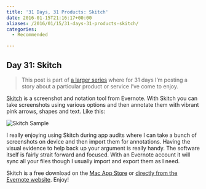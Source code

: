 ```yaml
---
title: '31 Days, 31 Products: Skitch'
date: 2016-01-15T21:16:17+00:00
aliases: /2016/01/15/31-days-31-products-skitch/
categories:
  - Recommended

---
```

## Day 31: Skitch

> This post is part of [a larger series][1] where for 31 days I&#8217;m posting a story about a particular product or service I&#8217;ve come to enjoy.

[Skitch][2] is a screenshot and notation tool from Evernote. With Skitch you can take screenshots using various options and then annotate them with vibrant pink arrows, shapes and text. Like this:

![Skitch Sample][3]

I really enjoying using Skitch during app audits where I can take a bunch of screenshots on device and then import them for annotations. Having the visual evidence to help back up your argument is really handy. The software itself is fairly strait forward and focused. With an Evernote account it will sync all your files though I usually import and export them as I need.

Skitch is a free download on the [Mac App Store][4] or [directly from the Evernote website][5]. Enjoy!

 [1]: http://mikezornek.com/2015/11/24/31-days-31-products-launch-post/
 [2]: https://evernote.com/skitch/
 [3]: http://mikezornek.com/media/images/31products/skitch-demo.png "Title"
 [4]: https://itunes.apple.com/us/app/skitch-snap.-mark-up.-share./id425955336?mt=12
 [5]: https://evernote.com/download/get.php?file=SkitchMac